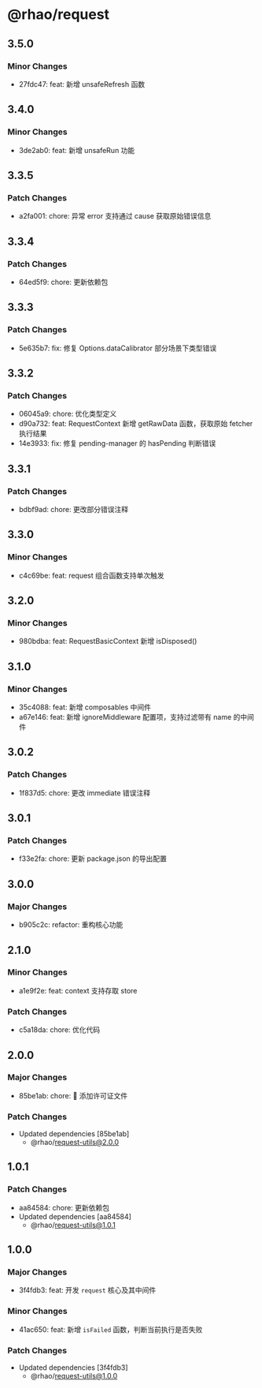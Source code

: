 # @rhao/request

## 3.5.0

### Minor Changes

- 27fdc47: feat: 新增 unsafeRefresh 函数

## 3.4.0

### Minor Changes

- 3de2ab0: feat: 新增 unsafeRun 功能

## 3.3.5

### Patch Changes

- a2fa001: chore: 异常 error 支持通过 cause 获取原始错误信息

## 3.3.4

### Patch Changes

- 64ed5f9: chore: 更新依赖包

## 3.3.3

### Patch Changes

- 5e635b7: fix: 修复 Options.dataCalibrator 部分场景下类型错误

## 3.3.2

### Patch Changes

- 06045a9: chore: 优化类型定义
- d90a732: feat: RequestContext 新增 getRawData 函数，获取原始 fetcher 执行结果
- 14e3933: fix: 修复 pending-manager 的 hasPending 判断错误

## 3.3.1

### Patch Changes

- bdbf9ad: chore: 更改部分错误注释

## 3.3.0

### Minor Changes

- c4c69be: feat: request 组合函数支持单次触发

## 3.2.0

### Minor Changes

- 980bdba: feat: RequestBasicContext 新增 isDisposed()

## 3.1.0

### Minor Changes

- 35c4088: feat: 新增 composables 中间件
- a67e146: feat: 新增 ignoreMiddleware 配置项，支持过滤带有 name 的中间件

## 3.0.2

### Patch Changes

- 1f837d5: chore: 更改 immediate 错误注释

## 3.0.1

### Patch Changes

- f33e2fa: chore: 更新 package.json 的导出配置

## 3.0.0

### Major Changes

- b905c2c: refactor: 重构核心功能

## 2.1.0

### Minor Changes

- a1e9f2e: feat: context 支持存取 store

### Patch Changes

- c5a18da: chore: 优化代码

## 2.0.0

### Major Changes

- 85be1ab: chore: 🤖 添加许可证文件

### Patch Changes

- Updated dependencies [85be1ab]
  - @rhao/request-utils@2.0.0

## 1.0.1

### Patch Changes

- aa84584: chore: 更新依赖包
- Updated dependencies [aa84584]
  - @rhao/request-utils@1.0.1

## 1.0.0

### Major Changes

- 3f4fdb3: feat: 开发 `request` 核心及其中间件

### Minor Changes

- 41ac650: feat: 新增 `isFailed` 函数，判断当前执行是否失败

### Patch Changes

- Updated dependencies [3f4fdb3]
  - @rhao/request-utils@1.0.0
